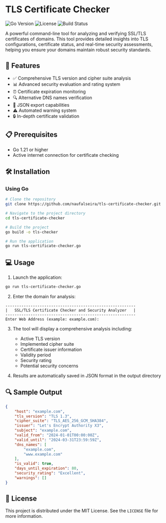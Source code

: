 # TLS Certificate Checker

![Go Version](https://img.shields.io/badge/Go-1.21+-00ADD8?style=flat&logo=go)
![License](https://img.shields.io/badge/License-MIT-green.svg)
![Build Status](https://img.shields.io/badge/build-passing-brightgreen.svg)

A powerful command-line tool for analyzing and verifying SSL/TLS certificates of domains. This tool provides detailed insights into TLS configurations, certificate status, and real-time security assessments, helping you ensure your domains maintain robust security standards.

## 🚀 Features

- ✅ Comprehensive TLS version and cipher suite analysis
- 📊 Advanced security evaluation and rating system
- ⏰ Certificate expiration monitoring
- 🔍 Alternative DNS names verification
- 💾 JSON export capabilities
- ⚠️ Automated warning system
- 🔒 In-depth certificate validation

## 📋 Prerequisites

- Go 1.21 or higher
- Active internet connection for certificate checking

## 🛠️ Installation

### Using Go

```bash
# Clone the repository
git clone https://github.com/naufalseira/tls-certificate-checker.git

# Navigate to the project directory
cd tls-certificate-checker

# Build the project
go build -o tls-checker

# Run the application
go run tls-certificate-checker.go
```

## 💻 Usage

1. Launch the application:
```bash
go run tls-certificate-checker.go
```

2. Enter the domain for analysis:
```
---------------------------------------------------------
|   SSL/TLS Certificate Checker and Security Analyzer   |
---------------------------------------------------------
Enter Web Address (example: example.com): 
```

3. The tool will display a comprehensive analysis including:
   - Active TLS version
   - Implemented cipher suite
   - Certificate issuer information
   - Validity period
   - Security rating
   - Potential security concerns

4. Results are automatically saved in JSON format in the output directory

## 🔍 Sample Output

```json
{
    "host": "example.com",
    "tls_version": "TLS 1.3",
    "cipher_suite": "TLS_AES_256_GCM_SHA384",
    "issuer": "Let's Encrypt Authority X3",
    "subject": "example.com",
    "valid_from": "2024-01-01T00:00:00Z",
    "valid_until": "2024-03-31T23:59:59Z",
    "dns_names": [
        "example.com",
        "www.example.com"
    ],
    "is_valid": true,
    "days_until_expiration": 80,
    "security_rating": "Excellent",
    "warnings": []
}
```

## 📝 License

This project is distributed under the MIT License. See the `LICENSE` file for more information.